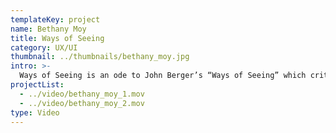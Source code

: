 ```yaml
---
templateKey: project
name: Bethany Moy
title: Ways of Seeing
category: UX/UI
thumbnail: ../thumbnails/bethany_moy.jpg
intro: >-
  Ways of Seeing is an ode to John Berger’s “Ways of Seeing” which critically evaluates human’s ability to see and perceive. The viewer is taken into four episodes and seven chapters of Berger’s deconstructed theories through a series of collaborative mini interactions. The site acts as an interactive archive of people’s different “ways of seeing” which viewers can continue to add to and explore.
projectList: 
  - ../video/bethany_moy_1.mov
  - ../video/bethany_moy_2.mov
type: Video
---
```

